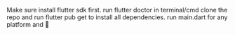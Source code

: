 
Make sure install flutter sdk first.
run flutter doctor in terminal/cmd
clone the repo and run flutter pub get to install all dependencies.
run main.dart for any platform and 🚀
